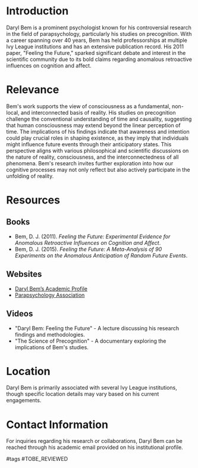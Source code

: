 # Introduction
Daryl Bem is a prominent psychologist known for his controversial research in the field of parapsychology, particularly his studies on precognition. With a career spanning over 40 years, Bem has held professorships at multiple Ivy League institutions and has an extensive publication record. His 2011 paper, "Feeling the Future," sparked significant debate and interest in the scientific community due to its bold claims regarding anomalous retroactive influences on cognition and affect.

# Relevance
Bem's work supports the view of consciousness as a fundamental, non-local, and interconnected basis of reality. His studies on precognition challenge the conventional understanding of time and causality, suggesting that human consciousness may extend beyond the linear perception of time. The implications of his findings indicate that awareness and intention could play crucial roles in shaping existence, as they imply that individuals might influence future events through their anticipatory states. This perspective aligns with various philosophical and scientific discussions on the nature of reality, consciousness, and the interconnectedness of all phenomena. Bem's research invites further exploration into how our cognitive processes may not only reflect but also actively participate in the unfolding of reality.

# Resources
## Books
- Bem, D. J. (2011). *Feeling the Future: Experimental Evidence for Anomalous Retroactive Influences on Cognition and Affect*. 
- Bem, D. J. (2015). *Feeling the Future: A Meta-Analysis of 90 Experiments on the Anomalous Anticipation of Random Future Events*.

## Websites
- [Daryl Bem’s Academic Profile](https://www.researchgate.net/profile/Daryl-Bem)
- [Parapsychology Association](https://www.parapsychology.org)

## Videos
- "Daryl Bem: Feeling the Future" - A lecture discussing his research findings and methodologies.
- "The Science of Precognition" - A documentary exploring the implications of Bem's studies.

# Location
Daryl Bem is primarily associated with several Ivy League institutions, though specific location details may vary based on his current engagements.

# Contact Information
For inquiries regarding his research or collaborations, Daryl Bem can be reached through his academic email provided on his institutional profile.

#tags 
#TOBE_REVIEWED
